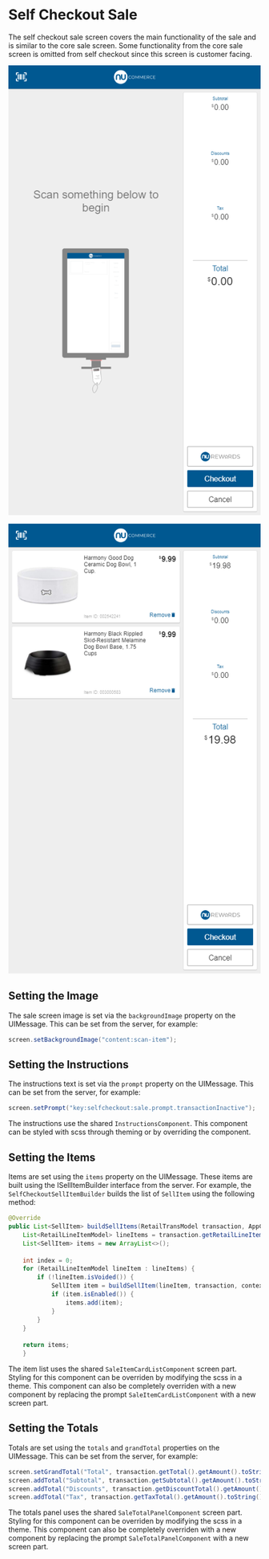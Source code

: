 # Self Checkout Sale

The self checkout sale screen covers the main functionality of the sale and is similar to the core sale screen. Some functionality from the core sale screen is omitted from self checkout since this screen is customer facing.

![Self Checkout Sale](assets/self-checkout-sale.png)

![Self Checkout Sale Items](assets/self-checkout-sale-items.png)

## Setting the Image

The sale screen image is set via the `backgroundImage` property on the UIMessage. This can be set from the server, for example:

``` java
screen.setBackgroundImage("content:scan-item");
```

## Setting the Instructions

The instructions text is set via the `prompt` property on the UIMessage. This can be set from the server, for example:

``` java
screen.setPrompt("key:selfcheckout:sale.prompt.transactionInactive");
```

The instructions use the shared `InstructionsComponent`. This component can be styled with scss through theming or by overriding the component.

## Setting the Items

Items are set using the `items` property on the UIMessage. These items are built using the ISellItemBuilder interface from the server. For example, the `SelfCheckoutSellItemBuilder` builds the list of `SellItem` using the following method:

``` java
@Override
public List<SellItem> buildSellItems(RetailTransModel transaction, AppContext context) {
    List<RetailLineItemModel> lineItems = transaction.getRetailLineItems();
    List<SellItem> items = new ArrayList<>();

    int index = 0;
    for (RetailLineItemModel lineItem : lineItems) {
        if (!lineItem.isVoided()) {
            SellItem item = buildSellItem(lineItem, transaction, context, true, index++);
            if (item.isEnabled()) {
                items.add(item);
            }
        }
    }

    return items;
    }
```

The item list uses the shared `SaleItemCardListComponent` screen part. Styling for this component can be overriden by modifying the scss in a theme. This component can also be completely overriden with a new component by replacing the prompt `SaleItemCardListComponent` with a new screen part.

## Setting the Totals

Totals are set using the `totals` and `grandTotal` properties on the UIMessage. This can be set from the server, for example:

``` java
screen.setGrandTotal("Total", transaction.getTotal().getAmount().toString());
screen.addTotal("Subtotal", transaction.getSubtotal().getAmount().toString());
screen.addTotal("Discounts", transaction.getDiscountTotal().getAmount().toString());
screen.addTotal("Tax", transaction.getTaxTotal().getAmount().toString());
```

The totals panel uses the shared `SaleTotalPanelComponent` screen part. Styling for this component can be overriden by modifying the scss in a theme. This component can also be completely overriden with a new component by replacing the prompt `SaleTotalPanelComponent` with a new screen part.
